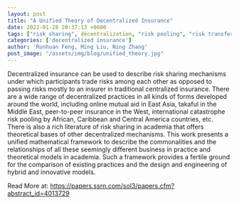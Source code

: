 ```yaml
---
layout: post
title: "A Unified Theory of Decentralized Insurance"
date: 2022-01-28 20:37:13 +0600
tags: ["risk sharing", decentralization, "risk pooling", "risk transfer", "p2p", "insurance", takaful, "mutual aid"]
categories: ['decentralized insurance']
author: 'Runhuan Feng, Ming Liu, Ning Zhang'
post_image: "/assets/img/blog/unified_theory.jpg"
---
```


Decentralized insurance can be used to describe risk sharing mechanisms under which participants trade risks among each other as opposed to passing risks mostly to an insurer in traditional centralized insurance. There are a wide range of decentralized practices in all kinds of forms developed around the world, including online mutual aid in East Asia, takaful in the Middle East, peer-to-peer insurance in the West, international catastrophe risk pooling by African, Caribbean and Central America countries, etc. There is also a rich literature of risk sharing in academia that offers theoretical bases of other decentralized mechanisms. This work presents a unified mathematical framework to describe the commonalities and the relationships of all these seemingly different business in practice and theoretical models in academia. Such a framework provides a fertile ground for the comparison of existing practices and the design and engineering of hybrid and innovative models.



Read More at: <a href = "https://papers.ssrn.com/sol3/papers.cfm?abstract_id=4013729" target = "_blank">https://papers.ssrn.com/sol3/papers.cfm?abstract_id=4013729</a>